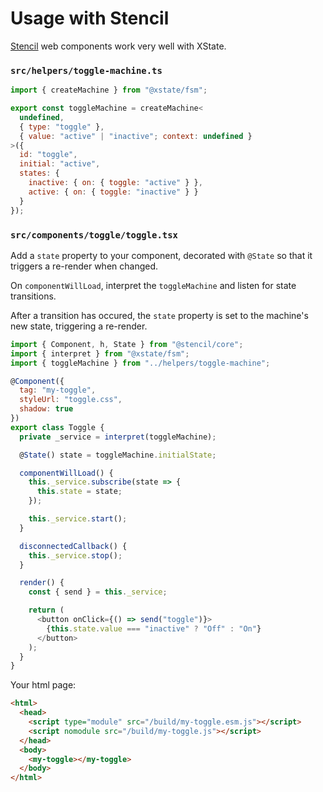 # Usage with Stencil

[Stencil](https://stenciljs.com/) web components work very well with XState.

### `src/helpers/toggle-machine.ts`

```js
import { createMachine } from "@xstate/fsm";

export const toggleMachine = createMachine<
  undefined,
  { type: "toggle" },
  { value: "active" | "inactive"; context: undefined }
>({
  id: "toggle",
  initial: "active",
  states: {
    inactive: { on: { toggle: "active" } },
    active: { on: { toggle: "inactive" } }
  }
});
```

### `src/components/toggle/toggle.tsx`

Add a `state` property to your component, decorated with `@State` so that it triggers a re-render when changed.

On `componentWillLoad`, interpret the `toggleMachine` and listen for state transitions.

After a transition has occured, the `state` property is set to the machine's new state, triggering a re-render.

```js
import { Component, h, State } from "@stencil/core";
import { interpret } from "@xstate/fsm";
import { toggleMachine } from "../helpers/toggle-machine";

@Component({
  tag: "my-toggle",
  styleUrl: "toggle.css",
  shadow: true
})
export class Toggle {
  private _service = interpret(toggleMachine);

  @State() state = toggleMachine.initialState;

  componentWillLoad() {
    this._service.subscribe(state => {
      this.state = state;
    });

    this._service.start();
  }

  disconnectedCallback() {
    this._service.stop();
  }

  render() {
    const { send } = this._service;

    return (
      <button onClick={() => send("toggle")}>
        {this.state.value === "inactive" ? "Off" : "On"}
      </button>
    );
  }
}
```

Your html page:

```html
<html>
  <head>
    <script type="module" src="/build/my-toggle.esm.js"></script>
    <script nomodule src="/build/my-toggle.js"></script>
  </head>
  <body>
    <my-toggle></my-toggle>
  </body>
</html>
```
